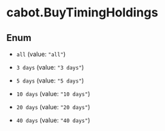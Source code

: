 # cabot.BuyTimingHoldings

## Enum


* `all` (value: `"all"`)

* `3 days` (value: `"3 days"`)

* `5 days` (value: `"5 days"`)

* `10 days` (value: `"10 days"`)

* `20 days` (value: `"20 days"`)

* `40 days` (value: `"40 days"`)


